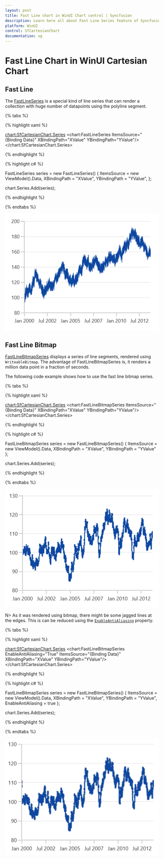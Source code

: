 ```yaml
---
layout: post
title: Fast Line chart in WinUI Chart control | Syncfusion
description: Learn here all about Fast Line Series feature of Syncfusion WinUI Chart control(SfCartesianChart) and more.
platform: WinUI
control: SfCartesianChart
documentation: ug
---
```


# Fast Line Chart in WinUI Cartesian Chart

## Fast Line

The [FastLineSeries]() is a special kind of line series that can render a collection with huge number of datapoints using the polyline segment. 

{% tabs %}

{% highlight xaml %}

<chart:SfCartesianChart.Series>
    <chart:FastLineSeries ItemsSource="{Binding Data}" XBindingPath="XValue" YBindingPath="YValue"/>
</chart:SfCartesianChart.Series>

{% endhighlight %}

{% highlight c# %}

FastLineSeries series = new FastLineSeries()
{
    ItemsSource = new ViewModel().Data,
    XBindingPath = "XValue",
    YBindingPath = "YValue",
};

chart.Series.Add(series);

{% endhighlight %}

{% endtabs %}

![FastLine chart type in WinUI](FastChart_images/fastline_chart.png)

## Fast Line Bitmap

[FastLineBitmapSeries]() displays a series of line segments, rendered using `WriteableBitmap`. The advantage of FastLineBitmapSeries is, it renders a million data point in a fraction of seconds.

The following code example shows how to use the fast line bitmap series.

{% tabs %}

{% highlight xaml %}

<chart:SfCartesianChart.Series>
    <chart:FastLineBitmapSeries ItemsSource="{Binding Data}" XBindingPath="XValue" YBindingPath="YValue"/>
</chart:SfCartesianChart.Series>

{% endhighlight %}

{% highlight c# %}

FastLineBitmapSeries series = new FastLineBitmapSeries()
{
    ItemsSource = new ViewModel().Data,
    XBindingPath = "XValue",
    YBindingPath = "YValue"
};

chart.Series.Add(series);

{% endhighlight %}

{% endtabs %}

![FastLineBitmap chart type in WinUI](FastChart_images/fastlinebitmap_chart.png)

N> As it was rendered using bitmap, there might be some jagged lines at the edges. This is can be reduced using the [`EnableAntiAliasing`](https://help.syncfusion.com/cr/winui/Syncfusion.UI.Xaml.Charts.FastLineBitmapSeries.html#Syncfusion_UI_Xaml_Charts_FastLineBitmapSeries_EnableAntiAliasing) property.

{% tabs %}

{% highlight xaml %}

<chart:SfCartesianChart.Series>
    <chart:FastLineBitmapSeries EnableAntiAliasing="True" ItemsSource="{Binding Data}" XBindingPath="XValue" YBindingPath="YValue"/>
</chart:SfCartesianChart.Series>

{% endhighlight %}

{% highlight c# %}

FastLineBitmapSeries series = new FastLineBitmapSeries()
{
    ItemsSource = new ViewModel().Data,
    XBindingPath = "XValue",
    YBindingPath = "YValue",
    EnableAntiAliasing = true
};

chart.Series.Add(series);

{% endhighlight %}

{% endtabs %}

![AntiAliasing support for fast line bitmap chart in WinUI](FastChart_images/fastlinebitmap_chart_antialiasing.png)